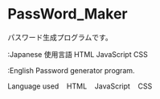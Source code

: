 # PassWord_Maker

パスワード生成プログラムです。

:Japanese
使用言語
  HTML
  JavaScript
  CSS
 <br>

:English
Password generator program.

Language used
   HTML
   JavaScript
   CSS
